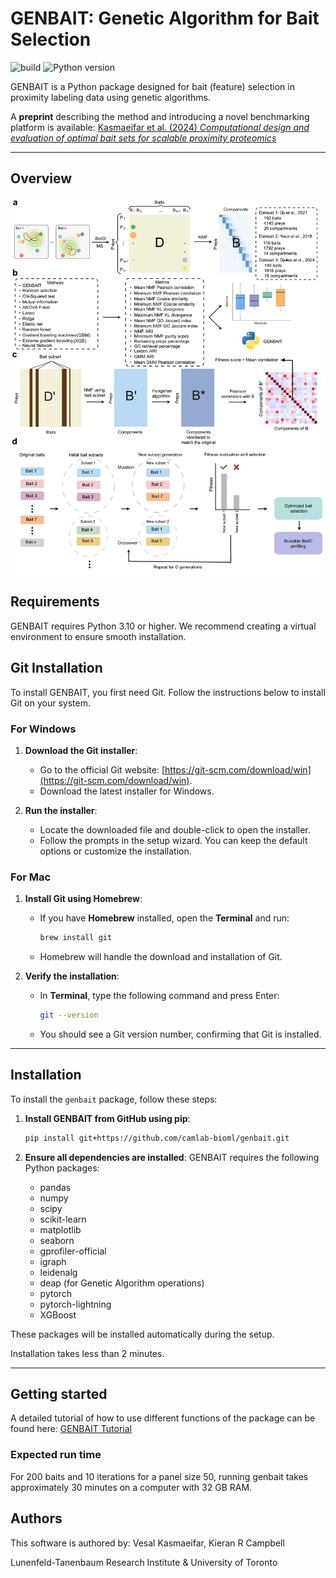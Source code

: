 # GENBAIT: Genetic Algorithm for Bait Selection

![build](https://img.shields.io/badge/Build-passing-brightgreen)
![Python version](https://img.shields.io/badge/Python-3.10-blue)

GENBAIT is a Python package designed for bait (feature) selection in proximity labeling data using genetic algorithms. 

A **preprint** describing the method and introducing a novel benchmarking platform is available: [Kasmaeifar et al. (2024) _Computational design and evaluation of optimal bait sets for scalable proximity proteomics_](https://www.biorxiv.org/content/10.1101/2024.10.03.616533v1)


---
## Overview

![GENBAIT Overview](https://github.com/camlab-bioml/genbait/blob/main/overview_figure.png)

## Requirements

GENBAIT requires Python 3.10 or higher. We recommend creating a virtual environment to ensure smooth installation.

## Git Installation

To install GENBAIT, you first need Git. Follow the instructions below to install Git on your system.

### For Windows

1. **Download the Git installer**:
   - Go to the official Git website: [https://git-scm.com/download/win](https://git-scm.com/download/win).
   - Download the latest installer for Windows.

2. **Run the installer**:
   - Locate the downloaded file and double-click to open the installer.
   - Follow the prompts in the setup wizard. You can keep the default options or customize the installation.


### For Mac

1. **Install Git using Homebrew**:
   - If you have **Homebrew** installed, open the **Terminal** and run:
     ```bash
     brew install git
     ```
   - Homebrew will handle the download and installation of Git.


2. **Verify the installation**:
   - In **Terminal**, type the following command and press Enter:
     ```bash
     git --version
     ```
   - You should see a Git version number, confirming that Git is installed.

---


## Installation

To install the `genbait` package, follow these steps:

1. **Install GENBAIT from GitHub using pip**:
    ```bash
    pip install git+https://github.com/camlab-bioml/genbait.git
    ```

2. **Ensure all dependencies are installed**:
    GENBAIT requires the following Python packages:
    - pandas
    - numpy
    - scipy
    - scikit-learn
    - matplotlib
    - seaborn
    - gprofiler-official
    - igraph
    - leidenalg
    - deap (for Genetic Algorithm operations)
    - pytorch
    - pytorch-lightning 
    - XGBoost

These packages will be installed automatically during the setup.

Installation takes less than 2 minutes.

---

## Getting started

A detailed tutorial of how to use different functions of the package can be found here: [GENBAIT Tutorial](https://github.com/camlab-bioml/genbait/blob/main/tutorials/GENBAIT_tutorial.ipynb)

### Expected run time
For 200 baits and 10 iterations for a panel size 50, running genbait takes approximately 30 minutes on a computer with 32 GB RAM.

## Authors

This software is authored by: Vesal Kasmaeifar, Kieran R Campbell  

Lunenfeld-Tanenbaum Research Institute & University of Toronto